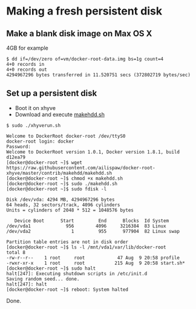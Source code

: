 # Making a fresh persistent disk

## Make a blank disk image on Max OS X

4GB for example

```
$ dd if=/dev/zero of=vm/docker-root-data.img bs=1g count=4
4+0 records in
4+0 records out
4294967296 bytes transferred in 11.520751 secs (372802719 bytes/sec)
```

## Set up a persistent disk

- Boot it on xhyve
- Download and execute [makehdd.sh](https://github.com/ailispaw/docker-root-xhyve/blob/master/contrib/makehdd/makehdd.sh)

```
$ sudo ./xhyverun.sh

Welcome to DockerRoot docker-root /dev/ttyS0
docker-root login: docker
Password: 
Welcome to DockerRoot version 1.0.1, Docker version 1.8.1, build d12ea79
[docker@docker-root ~]$ wget https://raw.githubusercontent.com/ailispaw/docker-root-xhyve/master/contrib/makehdd/makehdd.sh
[docker@docker-root ~]$ chmod +x makehdd.sh
[docker@docker-root ~]$ sudo ./makehdd.sh
[docker@docker-root ~]$ sudo fdisk -l

Disk /dev/vda: 4294 MB, 4294967296 bytes
64 heads, 32 sectors/track, 4096 cylinders
Units = cylinders of 2048 * 512 = 1048576 bytes

   Device Boot      Start         End      Blocks  Id System
/dev/vda1             956        4096     3216384  83 Linux
/dev/vda2               1         955      977904  82 Linux swap

Partition table entries are not in disk order
[docker@docker-root ~]$ ls -l /mnt/vda1/var/lib/docker-root
total 8
-rw-r--r--    1 root     root            47 Aug  9 20:58 profile
-rwxr-xr-x    1 root     root           215 Aug  9 20:58 start.sh*
[docker@docker-root ~]$ sudo halt
halt[247]: Executing shutdown scripts in /etc/init.d
Saving random seed... done.
halt[247]: halt
[docker@docker-root ~]$ reboot: System halted
```

Done.
